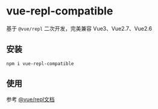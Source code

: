 # vue-repl-compatible

基于 `@vue/repl` 二次开发，完美兼容 Vue3、Vue2.7、Vue2.6


## 安装
```
npm i vue-repl-compatible
```


## 使用
参考 [@vue/repl文档](https://github.com/vuejs/repl#readme)